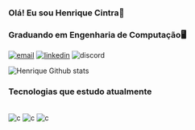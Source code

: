 ### Olá! Eu sou Henrique Cintra👋
### Graduando em Engenharia de Computação🖥️

[![email](https://img.shields.io/badge/Gmail-D14836?style=for-the-badge&logo=gmail&logoColor=white)](https://jhcsb12@gmail.com)
[![linkedin](https://img.shields.io/badge/LinkedIn-0077B5?style=for-the-badge&logo=linkedin&logoColor=white)](https://www.linkedin.com/in/jos%C3%A9-henrique-3334411a6/)
![discord](https://img.shields.io/badge/Discord-7289DA?style=for-the-badge&logo=discord&logoColor=white)

![Henrique Github stats](https://github-readme-stats.vercel.app/api?username=HenriqueCintra&theme=blue-green)

### Tecnologias que estudo atualmente

<div style="display: inline_block"><br/>
    <img alingn="center" alt="c" src="https://img.shields.io/badge/C-00599C?style=for-the-badge&logo=c&logoColor=white"/>
    <img alingn="center" alt="c" src="https://img.shields.io/badge/C%2B%2B-00599C?style=for-the-badge&logo=c%2B%2B&logoColor=white"/>
    <img alingn="center" alt="c" src="https://img.shields.io/badge/Python-3776AB?style=for-the-badge&logo=python&logoColor=white"/>
</div>
